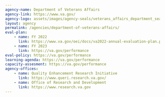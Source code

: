 ```yaml
---
agency-name: Department of Veterans Affairs
agency-link: https://www.va.gov/
agency-logo: assets/images/agency-seals/veterans_affairs_department_seal.png
layout: agency
permalink: /agencies/department-of-veterans-affairs/
eval-plan:
    - name: FY 2022
      link: https://www.va.gov/oei/docs/va2022-annual-evaluation-plan.pdf
    - name: FY 2023
      link: https://va.gov/performance
eval-policy: https://va.gov/performance
learning-agenda: https://va.gov/performance
capacity-assesment: https://va.gov/performance
agency-offices:
    - name: Quality Enhancement Research Initiative
      link: https://www.queri.research.va.gov/
    - name: Office of Research and Development
      link: https://www.research.va.gov
---
```

